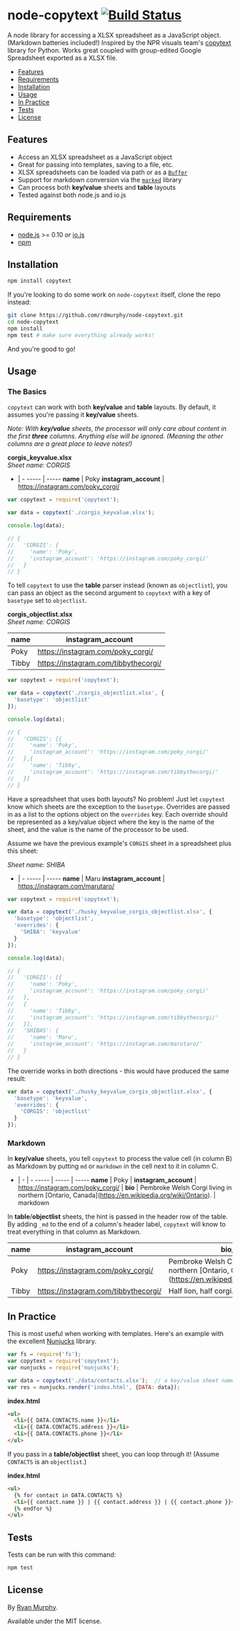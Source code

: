 # node-copytext [![Build Status](https://travis-ci.org/rdmurphy/node-copytext.svg?branch=master)](https://travis-ci.org/rdmurphy/node-copytext)

A node library for accessing a XLSX spreadsheet as a JavaScript object. (Markdown batteries included!) Inspired by the NPR visuals team's [copytext](https://github.com/nprapps/copytext) library for Python. Works great coupled with group-edited Google Spreadsheet exported as a XLSX file.

* [Features](#features)
* [Requirements](#requirements)
* [Installation](#installation)
* [Usage](#usage)
* [In Practice](#in-practice)
* [Tests](#tests)
* [License](#license)

## Features

- Access an XLSX spreadsheet as a JavaScript object
- Great for passing into templates, saving to a file, etc.
- XLSX spreadsheets can be loaded via path or as a [`Buffer`](https://nodejs.org/api/buffer.html)
- Support for markdown conversion via the [`marked`](https://github.com/chjj/marked) library
- Can process both **key/value** sheets and **table** layouts
- Tested against both node.js and io.js


## Requirements

- [node.js](https://nodejs.org/) >= 0.10 *or* [io.js](https://iojs.org/en/index.html)
- [npm](https://www.npmjs.com/)

## Installation
```sh
npm install copytext
```

If you're looking to do some work on `node-copytext` itself, clone the repo instead:

```sh
git clone https://github.com/rdmurphy/node-copytext.git
cd node-copytext
npm install
npm test # make sure everything already works!
```

And you're good to go!
## Usage

### The Basics

`copytext` can work with both **key/value** and **table** layouts. By default, it assumes you're passing it **key/value** sheets.

_Note: With **key/value** sheets, the processor will only care about content in the first **three** columns. Anything else will be ignored. (Meaning the other columns are a great place to leave notes!)_

**corgis_keyvalue.xlsx**  
*Sheet name: CORGIS*

- | - 
----- | -----
**name** | Poky
**instagram_account** | https://instagram.com/poky_corgi/

```js
var copytext = require('copytext');

var data = copytext('./corgis_keyvalue.xlsx');

console.log(data);

// {
//   'CORGIS': {
//     'name': 'Poky',
//     'instagram_account': 'https://instagram.com/poky_corgi/'
//   }
// }
```

To tell `copytext` to use the **table** parser instead (known as `objectlist`), you can pass an object as the second argument to `copytext` with a key of `basetype` set to `objectlist`.

**corgis_objectlist.xlsx**  
*Sheet name: CORGIS*

name | instagram_account
----- | -----
Poky | https://instagram.com/poky_corgi/
Tibby | https://instagram.com/tibbythecorgi/

```js
var copytext = require('copytext');

var data = copytext('./corgis_objectlist.xlsx', {
  'basetype': 'objectlist'
});

console.log(data);

// {
//   'CORGIS': [{
//     'name': 'Poky',
//     'instagram_account': 'https://instagram.com/poky_corgi/'
//   },{
//     'name': 'Tibby',
//     'instagram_account': 'https://instagram.com/tibbythecorgi/'
//   }]
// }
```

Have a spreadsheet that uses both layouts? No problem! Just let `copytext` know which sheets are the exception to the `basetype`. Overrides are passed in as a list to the options object on the `overrides` key. Each override should be represented as a key/value object where the key is the name of the sheet, and the value is the name of the processor to be used.

Assume we have the previous example's `CORGIS` sheet in a spreadsheet plus this sheet:

*Sheet name: SHIBA*

- | -
----- | -----
**name** | Maru
**instagram_account** | https://instagram.com/marutaro/

```js
var copytext = require('copytext');

var data = copytext('./husky_keyvalue_corgis_objectlist.xlsx', {
  'basetype': 'objectlist',
  'overrides': {
    'SHIBA': 'keyvalue'
  }
});

console.log(data);

// {
//   'CORGIS': [{
//     'name': 'Poky',
//     'instagram_account': 'https://instagram.com/poky_corgi/'
//   },
//   {
//     'name': 'Tibby',
//     'instagram_account': 'https://instagram.com/tibbythecorgi/'
//   }],
//   'SHIBAS': {
//     'name': 'Maru',
//     'instagram_account': 'https://instagram.com/marutaro/'
//   }
// }
```

The override works in both directions - this would have produced the same result:

```js
var data = copytext('./husky_keyvalue_corgis_objectlist.xlsx', {
  'basetype': 'keyvalue',
  'overrides': {
    'CORGIS': 'objectlist'
  }
});
```

### Markdown

In **key/value** sheets, you tell `copytext` to process the value cell (in column B) as Markdown by putting `md` or `markdown` in the cell next to it in column C.

- | - | -
----- | ----- | -----
**name**  | Poky |
**instagram_account**  | https://instagram.com/poky_corgi/ |
**bio** | Pembroke Welsh Corgi living in northern \[Ontario, Canada](https://en.wikipedia.org/wiki/Ontario). | markdown

In **table**/**objectlist** sheets, the hint is passed in the header row of the table. By adding `_md` to the end of a column's header label, `copytext` will know to treat everything in that column as Markdown.

name | instagram_account | bio_md
----- | ----- | -----
Poky | https://instagram.com/poky_corgi/ | Pembroke Welsh Corgi living in northern \[Ontario, Canada](https://en.wikipedia.org/wiki/Ontario).
Tibby | https://instagram.com/tibbythecorgi/ | Half lion, half corgi. A pinch of bunny.

## In Practice

This is most useful when working with templates. Here's an example with the excellent [Nunjucks](http://mozilla.github.io/nunjucks/) library.

```js
var fs = require('fs');
var copytext = require('copytext');
var nunjucks = require('nunjucks');

var data = copytext('./data/contacts.xlsx');  // a key/value sheet named CONTACTS
var res = nunjucks.render('index.html', {DATA: data});
```

**index.html**
```html
<ul>
  <li>{{ DATA.CONTACTS.name }}</li>
  <li>{{ DATA.CONTACTS.address }}</li>
  <li>{{ DATA.CONTACTS.phone }}</li>
</ul>
```



If you pass in a **table/objectlist** sheet, you can loop through it! (Assume `CONTACTS` is an `objectlist`.)

**index.html**
```html
<ul>
  {% for contact in DATA.CONTACTS %}
  <li>{{ contact.name }} | {{ contact.address }} | {{ contact.phone }}</li>
  {% endfor %}
</ul>
```


## Tests

Tests can be run with this command:

```sh
npm test
```

## License

By [Ryan Murphy](https://twitter.com/rdmurphy).

Available under the MIT license.

